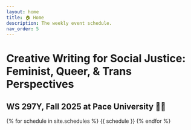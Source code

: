 ```yaml
---
layout: home
title: 🏠 Home
description: The weekly event schedule.
nav_order: 5
---
```


# Creative Writing for Social Justice: Feminist, Queer, & Trans Perspectives

## WS 297Y, Fall 2025 at Pace University 👋🏾

{% for schedule in site.schedules %}
{{ schedule }}
{% endfor %}
